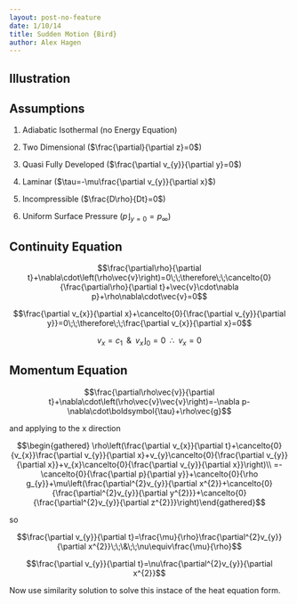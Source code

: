 ```yaml
---
layout: post-no-feature
date: 1/10/14
title: Sudden Motion {Bird}
author: Alex Hagen
---
```



Illustration
------------

Assumptions
-----------

1.  Adiabatic Isothermal (no Energy Equation)

2.  Two Dimensional ($\frac{\partial}{\partial z}=0$)

3.  Quasi Fully Developed ($\frac{\partial v_{y}}{\partial y}=0$)

4.  Laminar ($\tau=-\mu\frac{\partial v_{y}}{\partial x}$)

5.  Incompressible ($\frac{D\rho}{Dt}=0$)

6.  Uniform Surface Pressure ($\left.p\right\rfloor _{y=0}=p_{\infty}$)

Continuity Equation
-------------------

$$\frac{\partial\rho}{\partial t}+\nabla\cdot\left(\rho\vec{v}\right)=0\;\;\therefore\;\;\cancelto{0}{\frac{\partial\rho}{\partial t}+\vec{v}\cdot\nabla p}+\rho\nabla\cdot\vec{v}=0$$

$$\frac{\partial v_{x}}{\partial x}+\cancelto{0}{\frac{\partial v_{y}}{\partial y}}=0\;\;\therefore\;\;\frac{\partial v_{x}}{\partial x}=0$$

$$v_{x}=c_{1}\;\;\&\;\;\left.v_{x}\right\rfloor _{0}=0\;\;\therefore\;\;v_{x}=0$$

Momentum Equation
-----------------

$$\frac{\partial\rho\vec{v}}{\partial t}+\nabla\cdot\left(\rho\vec{v}\vec{v}\right)=-\nabla p-\nabla\cdot\boldsymbol{\tau}+\rho\vec{g}$$

and applying to the x direction

$$\begin{gathered}
\rho\left(\frac{\partial v_{x}}{\partial t}+\cancelto{0}{v_{x}}\frac{\partial v_{y}}{\partial x}+v_{y}\cancelto{0}{\frac{\partial v_{y}}{\partial x}}+v_{x}\cancelto{0}{\frac{\partial v_{y}}{\partial x}}\right)\\
=-\cancelto{0}{\frac{\partial p}{\partial y}}+\cancelto{0}{\rho g_{y}}+\mu\left(\frac{\partial^{2}v_{y}}{\partial x^{2}}+\cancelto{0}{\frac{\partial^{2}v_{y}}{\partial y^{2}}}+\cancelto{0}{\frac{\partial^{2}v_{y}}{\partial z^{2}}}\right)\end{gathered}$$

so

$$\frac{\partial v_{y}}{\partial t}=\frac{\mu}{\rho}\frac{\partial^{2}v_{y}}{\partial x^{2}}\;\;\&\;\;\nu\equiv\frac{\mu}{\rho}$$

$$\frac{\partial v_{y}}{\partial t}=\nu\frac{\partial^{2}v_{y}}{\partial x^{2}}$$

Now use similarity solution to solve this instace of the heat equation
form.
